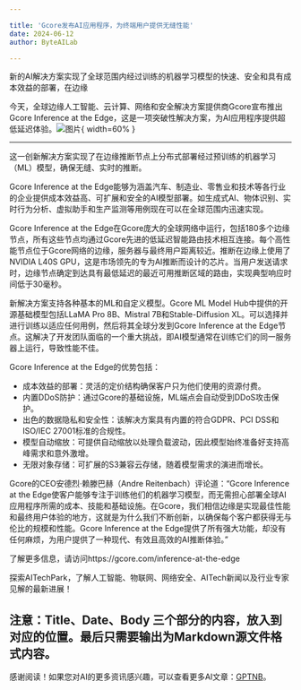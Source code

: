 ```yaml
---

title: 'Gcore发布AI应用程序，为终端用户提供无缝性能'
date: 2024-06-12
author: ByteAILab

---
```


新的AI解决方案实现了全球范围内经过训练的机器学习模型的快速、安全和具有成本效益的部署，在边缘

今天，全球边缘人工智能、云计算、网络和安全解决方案提供商Gcore宣布推出Gcore Inference at the Edge，这是一项突破性解决方案，为AI应用程序提供超低延迟体验。![图片](https://ai-techpark.com/wp-content/uploads/2024/06/Gcore-Unveils-960x540.jpg){ width=60% }

---
这一创新解决方案实现了在边缘推断节点上分布式部署经过预训练的机器学习（ML）模型，确保无缝、实时的推断。

Gcore Inference at the Edge能够为涵盖汽车、制造业、零售业和技术等各行业的企业提供成本效益高、可扩展和安全的AI模型部署。如生成式AI、物体识别、实时行为分析、虚拟助手和生产监测等用例现在可以在全球范围内迅速实现。

Gcore Inference at the Edge在Gcore庞大的全球网络中运行，包括180多个边缘节点，所有这些节点均通过Gcore先进的低延迟智能路由技术相互连接。每个高性能节点位于Gcore网络的边缘，服务器与最终用户距离较近。推断在边缘上使用了NVIDIA L40S GPU，这是市场领先的专为AI推断而设计的芯片。当用户发送请求时，边缘节点确定到达具有最低延迟的最近可用推断区域的路由，实现典型响应时间低于30毫秒。

新解决方案支持各种基本的ML和自定义模型。Gcore ML Model Hub中提供的开源基础模型包括LLaMA Pro 8B、Mistral 7B和Stable-Diffusion XL。可以选择并进行训练以适应任何用例，然后将其全球分发到Gcore Inference at the Edge节点。这解决了开发团队面临的一个重大挑战，即AI模型通常在训练它们的同一服务器上运行，导致性能不佳。

Gcore Inference at the Edge的优势包括：
- 成本效益的部署：灵活的定价结构确保客户只为他们使用的资源付费。
- 内置DDoS防护：通过Gcore的基础设施，ML端点会自动受到DDoS攻击保护。
- 出色的数据隐私和安全性：该解决方案具有内置的符合GDPR、PCI DSS和ISO/IEC 27001标准的合规性。
- 模型自动缩放：可提供自动缩放以处理负载波动，因此模型始终准备好支持高峰需求和意外激增。
- 无限对象存储：可扩展的S3兼容云存储，随着模型需求的演进而增长。

Gcore的CEO安德烈·赖滕巴赫（Andre Reitenbach）评论道：“Gcore Inference at the Edge使客户能够专注于训练他们的机器学习模型，而无需担心部署全球AI应用程序所需的成本、技能和基础设施。在Gcore，我们相信边缘是实现最佳性能和最终用户体验的地方，这就是为什么我们不断创新，以确保每个客户都获得无与伦比的规模和性能。Gcore Inference at the Edge提供了所有强大功能，却没有任何麻烦，为用户提供了一种现代、有效且高效的AI推断体验。”

了解更多信息，请访问https://gcore.com/inference-at-the-edge

探索AITechPark，了解人工智能、物联网、网络安全、AITech新闻以及行业专家见解的最新进展！

注意：Title、Date、Body 三个部分的内容，放入到对应的位置。最后只需要输出为Markdown源文件格式内容。
---
感谢阅读！如果您对AI的更多资讯感兴趣，可以查看更多AI文章：[GPTNB](https://gptnb.com)。